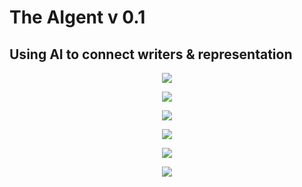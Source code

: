 # The AIgent v 0.1

## Using AI to connect writers & representation

<p align="center"><img src="https://raw.githubusercontent.com/moralwintertiger/flask-agent-v1/master/images/slide_01_publishing.png"></p>

<p align="center"><img src="https://raw.githubusercontent.com/moralwintertiger/flask-agent-v1/master/images/slide_02_workflow.png"></p>

<p align="center"><img src="https://raw.githubusercontent.com/moralwintertiger/flask-agent-v1/master/images/01_agent.png"></p>

<p align="center"><img src="https://raw.githubusercontent.com/moralwintertiger/flask-agent-v1/master/images/02_target.png"></p>

<p align="center"><img src="https://raw.githubusercontent.com/moralwintertiger/flask-agent-v1/master/images/04_similar_books.png"></p>

<p align="center"><img src="https://raw.githubusercontent.com/moralwintertiger/flask-agent-v1/master/images/05_similar_synopses.png"></p>
